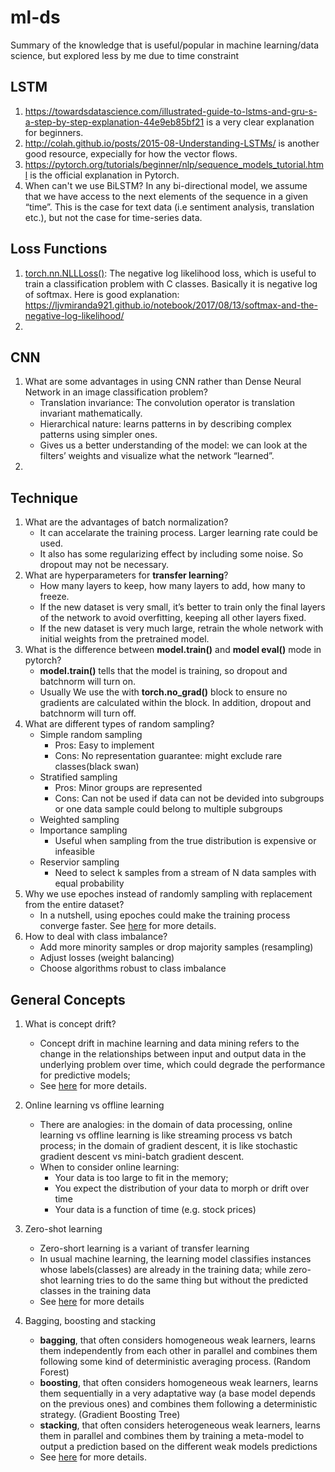 # ml-ds
Summary of the knowledge that is useful/popular in machine learning/data science, but explored less by me due to time constraint

## LSTM
1. https://towardsdatascience.com/illustrated-guide-to-lstms-and-gru-s-a-step-by-step-explanation-44e9eb85bf21 is a very clear explanation for beginners.
2. http://colah.github.io/posts/2015-08-Understanding-LSTMs/ is another good resource, expecially for how the vector flows.
3. https://pytorch.org/tutorials/beginner/nlp/sequence_models_tutorial.html is the official explanation in Pytorch.
4. When can't we use BiLSTM?
   In any bi-directional model, we assume that we have access to the next elements of the sequence in a given “time”. This is the case for text data (i.e sentiment    analysis, translation etc.), but not the case for time-series data.

## Loss Functions
1. [torch.nn.NLLLoss()](https://pytorch.org/docs/stable/generated/torch.nn.NLLLoss.html): The negative log likelihood loss, which is useful to train a classification problem with C classes. Basically it is negative log of softmax. Here is good explanation: https://ljvmiranda921.github.io/notebook/2017/08/13/softmax-and-the-negative-log-likelihood/
2. 

## CNN
1. What are some advantages in using CNN rather than Dense Neural Network in an image classification problem?
   - Translation invariance: The convolution operator is translation invariant mathematically.
   - Hierarchical nature: learns patterns in by describing complex patterns using simpler ones.
   - Gives us a better understanding of the model: we can look at the filters’ weights and visualize what the network “learned”.
2. 

## Technique
1. What are the advantages of batch normalization?
   - It can accelarate the training process. Larger learning rate could be used.
   - It also has some regularizing effect by including some noise. So dropout may not be necessary.
2. What are hyperparameters for **transfer learning**?
   - How many layers to keep, how many layers to add, how many to freeze.
   - If the new dataset is very small, it’s better to train only the final layers of the network to avoid overfitting, keeping all other layers fixed.
   - If the new dataset is very much large, retrain the whole network with initial weights from the pretrained model.
3. What is the difference between **model.train()** and **model eval()** mode in pytorch?
   - **model.train()** tells that the model is training, so dropout and batchnorm will turn on.
   - Usually We use the with **torch.no_grad()** block to ensure no gradients are calculated within the block. In addition, dropout and batchnorm will turn off.
4. What are different types of random sampling?
   - Simple random sampling
      - Pros: Easy to implement
      - Cons: No representation guarantee: might exclude rare classes(black swan)
   - Stratified sampling
      - Pros: Minor groups are represented
      - Cons: Can not be used if data can not be devided into subgroups or one data sample could belong to multiple subgroups
   - Weighted sampling
   - Importance sampling
      - Useful when sampling from the true distribution is expensive or infeasible
   - Reservior sampling
      - Need to select k samples from a stream of N data samples with equal probability
5. Why we use epoches instead of randomly sampling with replacement from the entire dataset?
   - In a nutshell, using epoches could make the training process converge faster. See [here](https://stats.stackexchange.com/questions/235844/should-training-samples-randomly-drawn-for-mini-batch-training-neural-nets-be-dr) for more details.
6. How to deal with class imbalance?
   - Add more minority samples or drop majority samples (resampling)
   - Adjust losses (weight balancing)
   - Choose algorithms robust to class imbalance

## General Concepts
1. What is concept drift?
   - Concept drift in machine learning and data mining refers to the change in the relationships between input and output data in the underlying problem over time, which could degrade the performance for predictive models;
   - See [here](https://machinelearningmastery.com/gentle-introduction-concept-drift-machine-learning/) for more details.
2. Online learning vs offline learning
   - There are analogies: in the domain of data processing, online learning vs offline learning is like streaming process vs batch process; in the domain of gradient descent, it is like stochastic gradient descent vs mini-batch gradient descent.
   - When to consider online learning:
      - Your data is too large to fit in the memory;
      - You expect the distribution of your data to morph or drift over time
      - Your data is a function of time (e.g. stock prices)

3. Zero-shot learning
   - Zero-short learning is a variant of transfer learning
   - In usual machine learning, the learning model classifies instances whose labels(classes) are already in the training data; while zero-shot learning tries to do the same thing but without the predicted classes in the training data
   - See [here](https://towardsdatascience.com/applications-of-zero-shot-learning-f65bb232963f) for more details 
4. Bagging, boosting and stacking
   - **bagging**, that often considers homogeneous weak learners, learns them independently from each other in parallel and combines them following some kind of deterministic averaging process. (Random Forest)
   - **boosting**, that often considers homogeneous weak learners, learns them sequentially in a very adaptative way (a base model depends on the previous ones) and combines them following a deterministic strategy. (Gradient Boosting Tree)
   - **stacking**, that often considers heterogeneous weak learners, learns them in parallel and combines them by training a meta-model to output a prediction based on the different weak models predictions
   - See [here](https://towardsdatascience.com/ensemble-methods-bagging-boosting-and-stacking-c9214a10a205) for more details.

